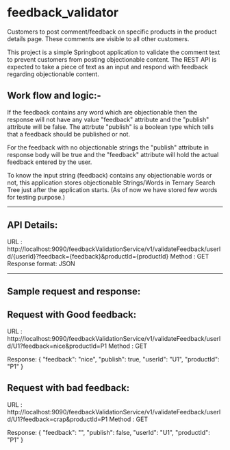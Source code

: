 # feedback_validator
Customers to post comment/feedback on specific products in the product details page. These comments are visible to all other customers.

This project is a simple Springboot application to validate the comment text to prevent customers from posting objectionable content. 
The REST API is expected to take a piece of text as an input and respond with feedback regarding objectionable content.

Work flow and logic:-
------

If the feedback contains any word which are objectionable then the response will not have any value "feedback" attribute and the "publish" attribute will be false.
The attrbute "publish" is a boolean type which tells that a feedback should be published or not.

For the feedback with no objectionable strings the "publish" attribute in response body will be true and the "feedback" attribute will hold the actual feedback entered by the user. 

To know the input string (feedback) contains any objectionable words or not, this application stores objectionable Strings/Words in Ternary Search Tree just after the application starts. (As of now we have stored few words for testing purpose.)

-----------------------------------------------
API Details:
------
URL : http://localhost:9090/feedbackValidationService/v1/validateFeedback/userId/{userId}?feedback={feedback}&productId={productId}
Method : GET
Response format: JSON

-----------------------------------------------
Sample request and response:
------
Request with Good feedback:
-------
URL : http://localhost:9090/feedbackValidationService/v1/validateFeedback/userId/U1?feedback=nice&productId=P1
Method : GET

Response: 
{
    "feedback": "nice",
    "publish": true,
    "userId": "U1",
    "productId": "P1"
}


Request with bad feedback:
------
URL : http://localhost:9090/feedbackValidationService/v1/validateFeedback/userId/U1?feedback=crap&productId=P1
Method : GET

Response:
{
    "feedback": "",
    "publish": false,
    "userId": "U1",
    "productId": "P1"
}
